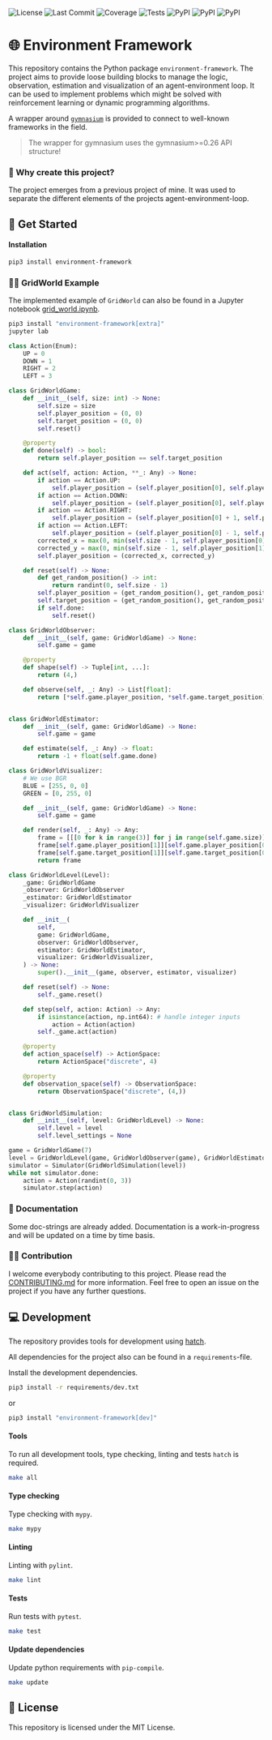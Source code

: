 ![License](https://img.shields.io/github/license/crzdg/environment-framework)
![Last Commit](https://img.shields.io/github/last-commit/crzdg/environmet-framework)
![Coverage](https://raw.githubusercontent.com/gist/crzdg/e60a9d0af9c141f6d2a3e0bd09366f5f/raw/coverage-badge.svg)
![Tests](https://raw.githubusercontent.com/gist/crzdg/79f221f23ccd460bba50b81f0df78ae1/raw/tests-badge.svg)
![PyPI](https://img.shields.io/pypi/pyversions/environment-framework)
![PyPI](https://img.shields.io/pypi/status/environment-framework)
![PyPI](https://img.shields.io/pypi/v/environment-framework)


# 🌐 Environment Framework

This repository contains the Python package `environment-framework`. The project aims to provide loose building blocks to manage the logic, observation, estimation and visualization of an agent-environment loop. It can be used to implement problems which might be solved with reinforcement learning or dynamic programming algorithms.

A wrapper around [`gymnasium`](https://github.com/Farama-Foundation/Gymnasium) is provided to connect to well-known frameworks in the field.

> The wrapper for gymnasium uses the gymnasium>=0.26 API structure!

### 🤔 Why create this project?

The project emerges from a previous project of mine. It was used to separate the different elements of the projects agent-environment-loop. 

## 🚀 Get Started

#### Installation

```bash
pip3 install environment-framework
```

### 👩‍🏫 GridWorld Example

The implemented example of `GridWorld` can also be found in a Jupyter notebook [grid_world.ipynb](example/grid_world.ipynb).

```bash
pip3 install "environment-framework[extra]"
jupyter lab
```

```python
class Action(Enum):
    UP = 0
    DOWN = 1
    RIGHT = 2
    LEFT = 3

class GridWorldGame:
    def __init__(self, size: int) -> None:
        self.size = size
        self.player_position = (0, 0)
        self.target_position = (0, 0)
        self.reset()

    @property
    def done(self) -> bool:
        return self.player_position == self.target_position

    def act(self, action: Action, **_: Any) -> None:
        if action == Action.UP:
            self.player_position = (self.player_position[0], self.player_position[1] - 1)
        if action == Action.DOWN:
            self.player_position = (self.player_position[0], self.player_position[1] + 1)
        if action == Action.RIGHT:
            self.player_position = (self.player_position[0] + 1, self.player_position[1])
        if action == Action.LEFT:
            self.player_position = (self.player_position[0] - 1, self.player_position[1])
        corrected_x = max(0, min(self.size - 1, self.player_position[0]))
        corrected_y = max(0, min(self.size - 1, self.player_position[1]))
        self.player_position = (corrected_x, corrected_y)

    def reset(self) -> None:
        def get_random_position() -> int:
            return randint(0, self.size - 1)
        self.player_position = (get_random_position(), get_random_position())
        self.target_position = (get_random_position(), get_random_position())
        if self.done:
            self.reset()

class GridWorldObserver:
    def __init__(self, game: GridWorldGame) -> None:
        self.game = game

    @property
    def shape(self) -> Tuple[int, ...]:
        return (4,)

    def observe(self, _: Any) -> List[float]:
        return [*self.game.player_position, *self.game.target_position]


class GridWorldEstimator:
    def __init__(self, game: GridWorldGame) -> None:
        self.game = game

    def estimate(self, _: Any) -> float:
        return -1 + float(self.game.done)

class GridWorldVisualizer:
    # We use BGR
    BLUE = [255, 0, 0]
    GREEN = [0, 255, 0]

    def __init__(self, game: GridWorldGame) -> None:
        self.game = game

    def render(self, _: Any) -> Any:
        frame = [[[0 for k in range(3)] for j in range(self.game.size)] for i in range(self.game.size)]
        frame[self.game.player_position[1]][self.game.player_position[0]] = self.BLUE
        frame[self.game.target_position[1]][self.game.target_position[0]] = self.GREEN
        return frame

class GridWorldLevel(Level):
    _game: GridWorldGame
    _observer: GridWorldObserver
    _estimator: GridWorldEstimator
    _visualizer: GridWorldVisualizer

    def __init__(
        self,
        game: GridWorldGame,
        observer: GridWorldObserver,
        estimator: GridWorldEstimator,
        visualizer: GridWorldVisualizer,
    ) -> None:
        super().__init__(game, observer, estimator, visualizer)

    def reset(self) -> None:
        self._game.reset()

    def step(self, action: Action) -> Any:
        if isinstance(action, np.int64): # handle integer inputs
            action = Action(action)
        self._game.act(action)

    @property
    def action_space(self) -> ActionSpace:
        return ActionSpace("discrete", 4)

    @property
    def observation_space(self) -> ObservationSpace:
        return ObservationSpace("discrete", (4,))


class GridWorldSimulation:
    def __init__(self, level: GridWorldLevel) -> None:
        self.level = level
        self.level_settings = None

game = GridWorldGame(7)
level = GridWorldLevel(game, GridWorldObserver(game), GridWorldEstimator(game), GridWorldVisualizer(game))
simulator = Simulator(GridWorldSimulation(level))
while not simulator.done:
    action = Action(randint(0, 3))
    simulator.step(action)
```

### 📃 Documentation

Some doc-strings are already added. Documentation is a work-in-progress and will be updated on a time by time basis.

### 💃🕺 Contribution

I welcome everybody contributing to this project. Please read the [CONTRIBUTING.md](./CONTRIBUTING.md) for more information.
Feel free to open an issue on the project if you have any further questions.

## 💻 Development

The repository provides tools for development using [hatch](https://hatch.pypa.io/latest/).

All dependencies for the project also can be found in a `requirements`-file.

Install the development dependencies.

```bash
pip3 install -r requirements/dev.txt
```

or 

```bash
pip3 install "environment-framework[dev]"
```

#### Tools

To run all development tools, type checking, linting and tests `hatch` is required.

```bash
make all
```

#### Type checking

Type checking with `mypy`.

```bash
make mypy
```

#### Linting

Linting with `pylint`.

```bash
make lint
```

#### Tests

Run tests with `pytest`.

```bash
make test
```

#### Update dependencies

Update python requirements with `pip-compile`.

```bash
make update
```

## 🧾 License

This repository is licensed under the MIT License.
